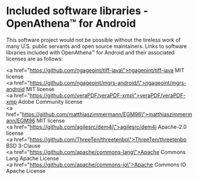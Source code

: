 # Included software libraries - OpenAthena™ for Android

This software project would not be possible without the tireless work of many U.S. public servants and open source maintainers. Links to software libraries included with OpenAthena™ for Android and their associated licenses are as follows:


<a href=\"https://github.com/ngageoint/tiff-java\">ngageoint/tiff-java</a> MIT license<br>
<a href=\"https://github.com/ngageoint/mgrs-android/\">ngageoint/mgrs-android</a> MIT license<br>
<a href=\"https://github.com/veraPDF/veraPDF-xmp\">veraPDF/veraPDF-xmp</a> Adobe Community license<br>
<a href=\"https://github.com/matthiaszimmermann/EGM96\">matthiaszimmermann/EGM96</a> MIT license<br>
<a href=\"https://github.com/agilesrc/dem4j\">agilesrc/dem4j</a> Apache-2.0 license<br>
<a href=\"https://github.com/ThreeTen/threetenbp\">ThreeTen/threetenbp</a> BSD 3-Clause<br>
<a href=\"https://github.com/apache/commons-lang\">Apache Commons Lang</a> Apache License<br>
<a href=\"https://github.com/apache/commons-io\">Apache Commons IO</a> Apache License<br>